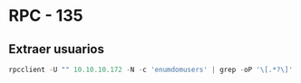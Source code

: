 # RPC - 135

## Extraer usuarios

```jsx
rpcclient -U "" 10.10.10.172 -N -c 'enumdomusers' | grep -oP '\[.*?\]' | grep -v "0x" | tr -d "[]" > users
```